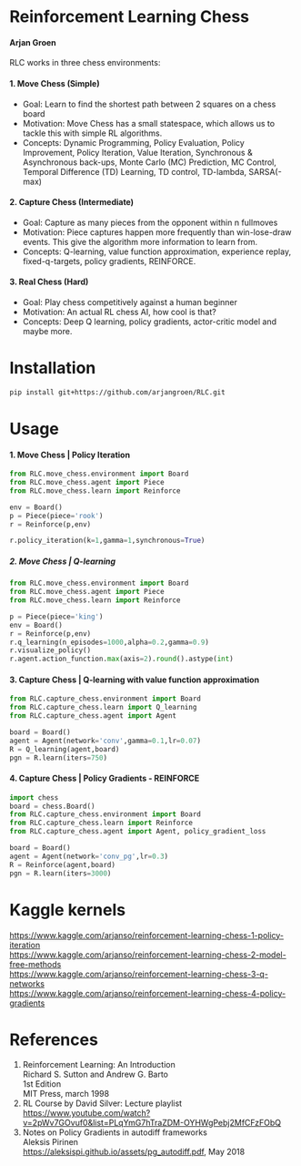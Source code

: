 
# Reinforcement Learning Chess
#### Arjan Groen



RLC works in three chess environments:

#### 1. Move Chess (Simple)
- Goal: Learn to find the shortest path between 2 squares on a chess board  
- Motivation: Move Chess has a small statespace, which allows us to tackle this with simple RL algorithms.
- Concepts: Dynamic Programming, Policy Evaluation, Policy Improvement, Policy Iteration, Value Iteration, Synchronous & Asynchronous back-ups, Monte Carlo (MC) Prediction, MC Control, Temporal Difference (TD) Learning, TD control, TD-lambda, SARSA(-max)

#### 2. Capture Chess (Intermediate)
- Goal: Capture as many pieces from the opponent within n fullmoves
- Motivation: Piece captures happen more frequently than win-lose-draw events. This give the algorithm more information to learn from.
- Concepts: Q-learning, value function approximation, experience replay, fixed-q-targets, policy gradients, REINFORCE.


#### 3. Real Chess (Hard)
- Goal: Play chess competitively against a human beginner
- Motivation: An actual RL chess AI, how cool is that?
- Concepts: Deep Q learning, policy gradients, actor-critic model and maybe more. 


# Installation
```bash
pip install git+https://github.com/arjangroen/RLC.git
```
    
# Usage
    
#### 1. Move Chess | Policy Iteration

```python
from RLC.move_chess.environment import Board
from RLC.move_chess.agent import Piece
from RLC.move_chess.learn import Reinforce

env = Board()
p = Piece(piece='rook')
r = Reinforce(p,env)

r.policy_iteration(k=1,gamma=1,synchronous=True)
```

##### 2. Move Chess | Q-learning

```python
from RLC.move_chess.environment import Board
from RLC.move_chess.agent import Piece
from RLC.move_chess.learn import Reinforce

p = Piece(piece='king')
env = Board()
r = Reinforce(p,env)
r.q_learning(n_episodes=1000,alpha=0.2,gamma=0.9)
r.visualize_policy()
r.agent.action_function.max(axis=2).round().astype(int)
```

#### 3. Capture Chess | Q-learning with value function approximation
```python
from RLC.capture_chess.environment import Board
from RLC.capture_chess.learn import Q_learning
from RLC.capture_chess.agent import Agent

board = Board()
agent = Agent(network='conv',gamma=0.1,lr=0.07)
R = Q_learning(agent,board)
pgn = R.learn(iters=750)
```

#### 4. Capture Chess | Policy Gradients - REINFORCE
```python
import chess
board = chess.Board()
from RLC.capture_chess.environment import Board
from RLC.capture_chess.learn import Reinforce
from RLC.capture_chess.agent import Agent, policy_gradient_loss

board = Board()
agent = Agent(network='conv_pg',lr=0.3)
R = Reinforce(agent,board)
pgn = R.learn(iters=3000)

```

# Kaggle kernels
https://www.kaggle.com/arjanso/reinforcement-learning-chess-1-policy-iteration  
https://www.kaggle.com/arjanso/reinforcement-learning-chess-2-model-free-methods  
https://www.kaggle.com/arjanso/reinforcement-learning-chess-3-q-networks  
https://www.kaggle.com/arjanso/reinforcement-learning-chess-4-policy-gradients  
  
# References

1. Reinforcement Learning: An Introduction  
   Richard S. Sutton and Andrew G. Barto  
   1st Edition  
   MIT Press, march 1998
2. RL Course by David Silver: Lecture playlist  
   https://www.youtube.com/watch?v=2pWv7GOvuf0&list=PLqYmG7hTraZDM-OYHWgPebj2MfCFzFObQ
3. Notes on Policy Gradients in autodiff frameworks  
   Aleksis Pirinen  
   https://aleksispi.github.io/assets/pg_autodiff.pdf, May 2018 
